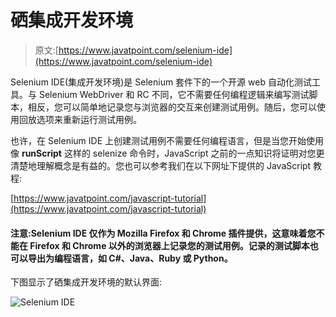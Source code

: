 # 硒集成开发环境

> 原文:[https://www.javatpoint.com/selenium-ide](https://www.javatpoint.com/selenium-ide)

Selenium IDE(集成开发环境)是 Selenium 套件下的一个开源 web 自动化测试工具。与 Selenium WebDriver 和 RC 不同，它不需要任何编程逻辑来编写测试脚本，相反，您可以简单地记录您与浏览器的交互来创建测试用例。随后，您可以使用回放选项来重新运行测试用例。

也许，在 Selenium IDE 上创建测试用例不需要任何编程语言，但是当您开始使用像 **runScript** 这样的 selenize 命令时，JavaScript 之前的一点知识将证明对您更清楚地理解概念是有益的。您也可以参考我们在以下网址下提供的 JavaScript 教程:

[https://www.javatpoint.com/javascript-tutorial](https://www.javatpoint.com/javascript-tutorial)

#### 注意:Selenium IDE 仅作为 Mozilla Firefox 和 Chrome 插件提供，这意味着您不能在 Firefox 和 Chrome 以外的浏览器上记录您的测试用例。记录的测试脚本也可以导出为编程语言，如 C#、Java、Ruby 或 Python。

下图显示了硒集成开发环境的默认界面:

![Selenium IDE](../Images/271a08b9895e075bac165e98dadc344d.png)